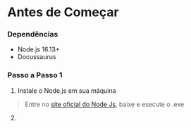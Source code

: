 # Antes de Começar
### Dependências
- Node.js 16.13+
- Docussaurus

### Passo a Passo 1
1. Instale o Node.js em sua máquina
> Entre no [site oficial do Node Js](https://nodejs.org/en/download), baixe e execute o .exe 
2. 
